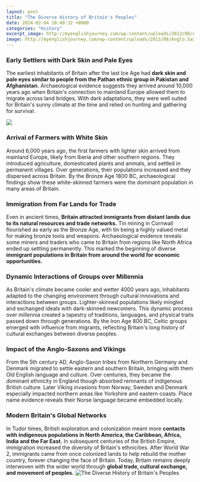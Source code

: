 ```yaml
---
layout: post
title: "The Diverse History of Britain's Peoples"
date: 2024-02-04 18:49:32 +0000
categories: "History"
excerpt_image: http://myenglishjourney.com/wp-content/uploads/2013/08/Anglo.Saxon_.migration.5th.cen_.jpg
image: http://myenglishjourney.com/wp-content/uploads/2013/08/Anglo.Saxon_.migration.5th.cen_.jpg
---
```


### Early Settlers with Dark Skin and Pale Eyes
The earliest inhabitants of Britain after the last Ice Age had **dark skin and pale eyes similar to people from the Pathan ethnic group in Pakistan and Afghanistan.** Archaeological evidence suggests they arrived around 10,000 years ago when Britain's connection to mainland Europe allowed them to migrate across land bridges. With dark adaptations, they were well suited for Britain's sunny climate at the time and relied on hunting and gathering for survival. 

![](http://www.migrationmuseum.org/wp-content/uploads/2018/04/Cadgers-e1523441978513.png)
### Arrival of Farmers with White Skin 
Around 6,000 years ago, the first farmers with lighter skin arrived from mainland Europe, likely from Iberia and other southern regions. They introduced agriculture, domesticated plants and animals, and settled in permanent villages. Over generations, their populations increased and they dispersed across Britain. By the Bronze Age 1800 BC, archaeological findings show these white-skinned farmers were the dominant population in many areas of Britain. 
### Immigration from Far Lands for Trade
Even in ancient times, **Britain attracted immigrants from distant lands due to its natural resources and trade networks.** Tin mining in Cornwall flourished as early as the Bronze Age, with tin being a highly valued metal for making bronze tools and weapons. Archaeological evidence reveals some miners and traders who came to Britain from regions like North Africa ended up settling permanently. This marked the beginning of diverse **immigrant populations in Britain from around the world for economic opportunities.**
### Dynamic Interactions of Groups over Millennia  
As Britain's climate became cooler and wetter 4000 years ago, inhabitants adapted to the changing environment through cultural innovations and interactions between groups. Lighter-skinned populations likely mingled and exchanged ideals with dark-skinned newcomers. This dynamic process over millennia created a tapestry of traditions, languages, and physical traits passed down through generations. By the Iron Age 800 BC, Celtic groups emerged with influence from migrants, reflecting Britain's long history of cultural exchanges between diverse peoples.
### Impact of the Anglo-Saxons and Vikings
From the 5th century AD, Anglo-Saxon tribes from Northern Germany and Denmark migrated to settle eastern and southern Britain, bringing with them Old English language and culture. Over centuries, they became the dominant ethnicity in England though absorbed remnants of indigenous British culture. Later Viking invasions from Norway, Sweden and Denmark especially impacted northern areas like Yorkshire and eastern coasts. Place name evidence reveals their Norse language became embedded locally.
### Modern Britain's Global Networks 
In Tudor times, British exploration and colonization meant more **contacts with indigenous populations in North America, the Caribbean, Africa, India and the Far East.** In subsequent centuries of the British Empire, immigration increased the diversity of Britain's ethnicities. After World War 2, immigrants came from once colonized lands to help rebuild the mother country, forever changing the face of Britain. Today, Britain remains deeply interwoven with the wider world through **global trade, cultural exchange, and movement of peoples.**
![The Diverse History of Britain's Peoples](http://myenglishjourney.com/wp-content/uploads/2013/08/Anglo.Saxon_.migration.5th.cen_.jpg)